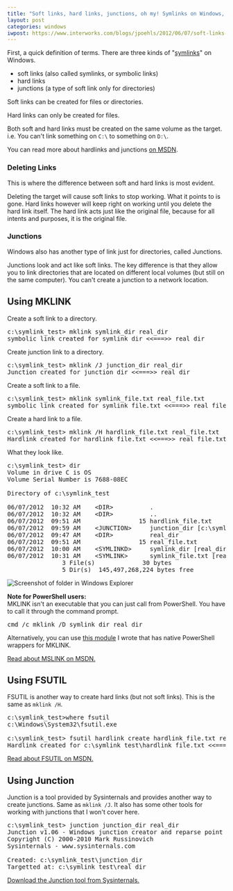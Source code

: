 ```yaml
---
title: "Soft links, hard links, junctions, oh my! Symlinks on Windows, a how-to."
layout: post
categories: windows
iwpost: https://www.interworks.com/blogs/jpoehls/2012/06/07/soft-links-hard-links-junctions-oh-my-symlinks-windows-how
---
```


First, a quick definition of terms. There are three kinds of "[symlinks](https://en.wikipedia.org/wiki/Symbolic_link)" on Windows.

* soft links (also called symlinks, or symbolic links)
* hard links
* junctions (a type of soft link only for directories)

Soft links can be created for files or directories.

Hard links can only be created for files.

Both soft and hard links must be created on the same volume as the target. i.e. You can't link something on `C:\` to something on `D:\`.

You can read more about hardlinks and junctions [on MSDN][4].

### Deleting Links

This is where the difference between soft and hard links is most evident.

Deleting the target will cause soft links to stop working. What it points to is gone. Hard links however will keep right on working until you delete the hard link itself. The hard link acts just like the original file, because for all intents and purposes, it is the original file.

### Junctions

Windows also has another type of link just for directories, called Junctions.

Junctions look and act like soft links. The key difference is that they allow you to link directories that are located on different local volumes (but still on the same computer). You can't create a junction to a network location.

## Using MKLINK

Create a soft link to a directory.

<pre>
c:\symlink_test&gt; mklink symlink_dir real_dir
symbolic link created for symlink_dir &lt;&lt;===&gt;&gt; real_dir
</pre>

Create junction link to a directory.

<pre>
c:\symlink_test&gt; mklink /J junction_dir real_dir
Junction created for junction_dir &lt;&lt;===&gt;&gt; real_dir
</pre>

Create a soft link to a file.

<pre>
c:\symlink_test&gt; mklink symlink_file.txt real_file.txt
symbolic link created for symlink_file.txt &lt;&lt;===&gt;&gt; real_file.txt
</pre>

Create a hard link to a file.

<pre>
c:\symlink_test&gt; mklink /H hardlink_file.txt real_file.txt
Hardlink created for hardlink_file.txt &lt;&lt;===&gt;&gt; real_file.txt
</pre>

What they look like.

<pre>
c:\symlink_test&gt; dir
Volume in drive C is OS
Volume Serial Number is 7688-08EC

Directory of c:\symlink_test

06/07/2012  10:32 AM    &lt;DIR&gt;          .
06/07/2012  10:32 AM    &lt;DIR&gt;          ..
06/07/2012  09:51 AM                15 hardlink_file.txt
06/07/2012  09:59 AM    &lt;JUNCTION&gt;     junction_dir [c:\symlink_test\real_dir]
06/07/2012  09:47 AM    &lt;DIR&gt;          real_dir
06/07/2012  09:51 AM                15 real_file.txt
06/07/2012  10:00 AM    &lt;SYMLINKD&gt;     symlink_dir [real_dir]
06/07/2012  10:31 AM    &lt;SYMLINK&gt;      symlink_file.txt [real_file.txt]
               3 File(s)             30 bytes
               5 Dir(s)  145,497,268,224 bytes free
</pre>

![Screenshot of folder in Windows Explorer]({{site.url}}/assets/forposts/mklink/explorer-screenshot.png "Screenshot of folder in Windows Explorer")

**Note for PowerShell users:**  
MKLINK isn't an executable that you can just call from PowerShell. You have to call it through the command prompt.

<pre>
cmd /c mklink /D symlink_dir real_dir
</pre>

Alternatively, you can use [this module](https://gist.github.com/2891103) I wrote that has native PowerShell wrappers for MKLINK.
   
[Read about MSLINK on MSDN.][1]

## Using FSUTIL

FSUTIL is another way to create hard links (but not soft links). This is the same as `mklink /H`.

<pre>
c:\symlink_test&gt;where fsutil
c:\Windows\System32\fsutil.exe

c:\symlink_test&gt; fsutil hardlink create hardlink_file.txt real_file.txt
Hardlink created for c:\symlink_test\hardlink_file.txt &lt;&lt;===&gt;&gt; c:\symlink_test\real_file.txt
</pre>

[Read about FSUTIL on MSDN.][2]

## Using Junction

Junction is a tool provided by Sysinternals and provides another way to create junctions. Same as `mklink /J`.
It also has some other tools for working with junctions that I won't cover here.

<pre>
c:\symlink_test&gt; junction junction_dir real_dir
Junction v1.06 - Windows junction creator and reparse point viewer
Copyright (C) 2000-2010 Mark Russinovich
Sysinternals - www.sysinternals.com

Created: c:\symlink_test\junction_dir
Targetted at: c:\symlink_test\real_dir
</pre>
    
[Download the Junction tool from Sysinternals.][3]

  [1]: http://technet.microsoft.com/en-us/library/cc753194(v=WS.10).aspx
  [2]: http://technet.microsoft.com/en-us/library/cc753059(v=WS.10).aspx
  [3]: http://technet.microsoft.com/en-us/sysinternals/bb896768.aspx
  [4]: http://msdn.microsoft.com/en-us/library/aa365006%28VS.85%29.aspx